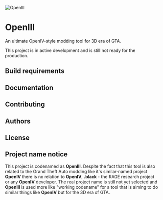 ![OpenIII](https://github.com/worm202/OpenIII/blob/master/OpenIII/Resources/cover.png)

# OpenIII
An ultimate OpenIV-style modding tool for 3D era of GTA.

This project is in active development and is still not ready for the production.

## Build requirements

## Documentation

## Contributing

## Authors

## License

## Project name notice

This project is codenamed as **OpenIII**. Despite the fact that this tool is also related to the Grand Theft Auto modding like it's similar-named project **OpenIV** there is no relation to **OpenIV**, **.black** - the RAGE research project or any **OpenIV** developer. The real project name is still not yet selected and **OpenIII** is used more like "working codename" for a tool that is aiming to do similar things like **OpenIV** but for the 3D era of GTA.
